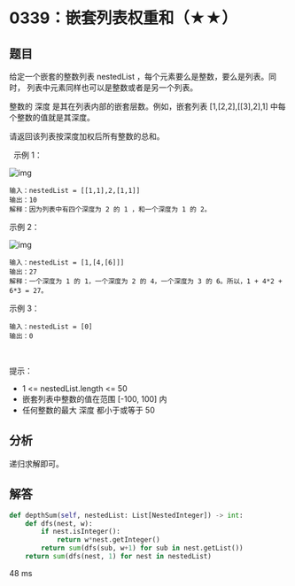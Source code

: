 # 0339：嵌套列表权重和（★★）


## 题目

给定一个嵌套的整数列表 nestedList ，每个元素要么是整数，要么是列表。同时，
列表中元素同样也可以是整数或者是另一个列表。

整数的 深度 是其在列表内部的嵌套层数。例如，嵌套列表 [1,[2,2],[[3],2],1] 中每个整数的值就是其深度。

请返回该列表按深度加权后所有整数的总和。

 
示例 1：

![img](https://assets.leetcode.com/uploads/2021/01/14/nestedlistweightsumex1.png)

	输入：nestedList = [[1,1],2,[1,1]]
	输出：10 
	解释：因为列表中有四个深度为 2 的 1 ，和一个深度为 1 的 2。

示例 2：

![img](https://assets.leetcode.com/uploads/2021/01/14/nestedlistweightsumex2.png)

	输入：nestedList = [1,[4,[6]]]
	输出：27 
	解释：一个深度为 1 的 1，一个深度为 2 的 4，一个深度为 3 的 6。所以，1 + 4*2 + 6*3 = 27。

示例 3：

	输入：nestedList = [0]
	输出：0
 

提示：
- 1 <= nestedList.length <= 50
- 嵌套列表中整数的值在范围 [-100, 100] 内
- 任何整数的最大 深度 都小于或等于 50



## 分析

递归求解即可。

## 解答

```python
def depthSum(self, nestedList: List[NestedInteger]) -> int:
    def dfs(nest, w):
        if nest.isInteger():
            return w*nest.getInteger()
        return sum(dfs(sub, w+1) for sub in nest.getList())
    return sum(dfs(nest, 1) for nest in nestedList)
```
48 ms



